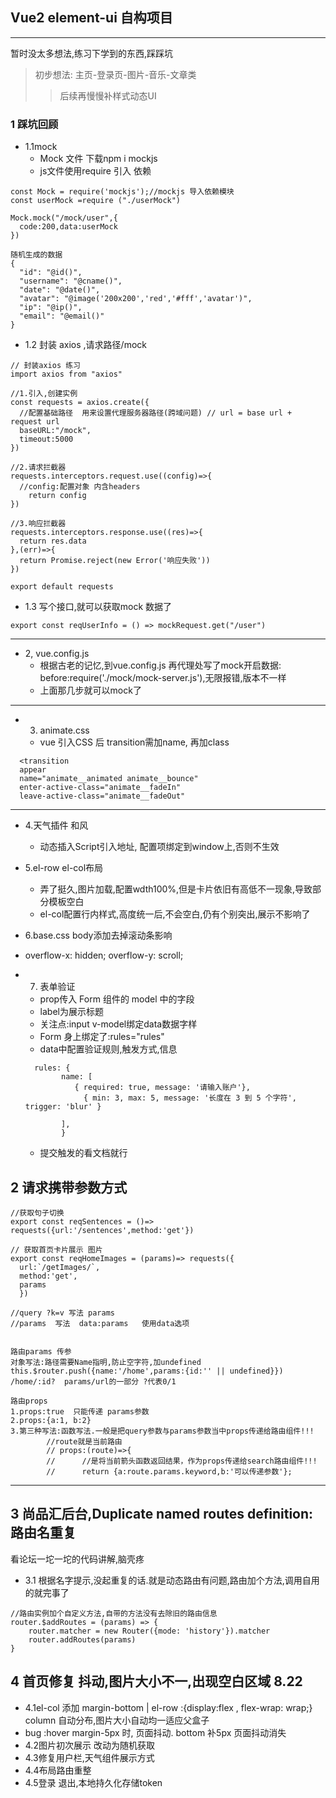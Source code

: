 ## Vue2 element-ui 自构项目
---
暂时没太多想法,练习下学到的东西,踩踩坑
> 初步想法: 主页-登录页-图片-音乐-文章类 
> >后续再慢慢补样式动态UI
> 
### 1 踩坑回顾 
- 1.1mock
  - Mock 文件 下载npm i mockjs  
  - js文件使用require 引入 依赖  
```
const Mock = require('mockjs');//mockjs 导入依赖模块
const userMock =require ("./userMock")

Mock.mock("/mock/user",{
  code:200,data:userMock
})

```
```
随机生成的数据
{
  "id": "@id()",
  "username": "@cname()",
  "date": "@date()",
  "avatar": "@image('200x200','red','#fff','avatar')",
  "ip": "@ip()",
  "email": "@email()"
}

```

- 1.2 封装 axios ,请求路径/mock
```
// 封装axios 练习
import axios from "axios"

//1.引入,创建实例
const requests = axios.create({
  //配置基础路径  用来设置代理服务器路径(跨域问题) // url = base url + request url 
  baseURL:"/mock",
  timeout:5000
})

//2.请求拦截器
requests.interceptors.request.use((config)=>{
  //config:配置对象 内含headers
    return config
})

//3.响应拦截器
requests.interceptors.response.use((res)=>{
  return res.data
},(err)=>{
  return Promise.reject(new Error('响应失败'))
})

export default requests
```

- 1.3 写个接口,就可以获取mock 数据了 
```
export const reqUserInfo = () => mockRequest.get("/user")
```
  
  ---
 
- 2, vue.config.js 
  - 根据古老的记忆,到vue.config.js 再代理处写了mock开启数据: before:require('./mock/mock-server.js'),无限报错,版本不一样
  - 上面那几步就可以mock了
---

- 3. animate.css 
  - vue 引入CSS 后 transition需加name, 再加class
```
  <transition 
  appear
  name="animate__animated animate__bounce"
  enter-active-class="animate__fadeIn"
  leave-active-class="animate__fadeOut"

```
---
- 4.天气插件 和风
  - 动态插入Script引入地址, 配置项绑定到window上,否则不生效
 
- 5.el-row el-col布局
  - 弄了挺久,图片加载,配置wdth100%,但是卡片依旧有高低不一现象,导致部分模板空白
  - el-col配置行内样式,高度统一后,不会空白,仍有个别突出,展示不影响了

- 6.base.css body添加去掉滚动条影响
-  overflow-x: hidden;
   overflow-y: scroll;  
- 7. 表单验证 
  - prop传入 Form 组件的 model 中的字段
  - label为展示标题
  - 关注点:input v-model绑定data数据字样
  - Form 身上绑定了:rules="rules"
  - data中配置验证规则,触发方式,信息
  ```
    rules: {
          name: [
             { required: true, message: '请输入账户'},
               { min: 3, max: 5, message: '长度在 3 到 5 个字符', trigger: 'blur' }
           
          ],
          }
  ```
  - 提交触发的看文档就行 

## 2 请求携带参数方式
```
//获取句子切换
export const reqSentences = ()=> requests({url:'/sentences',method:'get'})

// 获取首页卡片展示 图片 
export const reqHomeImages = (params)=> requests({
  url:`/getImages/`,
  method:'get',
  params
  })

//query ?k=v 写法 params      
//params  写法  data:params   使用data选项


```
````
路由params 传参 
对象写法:路径需要Name指明,防止空字符,加undefined 
this.$router.push({name:'/home',params:{id:'' || undefined}}) 
/home/:id?  params/url的一部分 ?代表0/1

路由props
1.props:true  只能传递 params参数
2.props:{a:1, b:2}
3.第三种写法:函数写法.一般是把query参数与params参数当中props传递给路由组件!!!
        //route就是当前路由
        // props:(route)=>{
        //      //是将当前箭头函数返回结果，作为props传递给search路由组件!!!
        //      return {a:route.params.keyword,b:'可以传递参数'};
````
-----
## 3  尚品汇后台,Duplicate named routes definition:路由名重复

看论坛一坨一坨的代码讲解,脑壳疼
   - 3.1 根据名字提示,没起重复的话.就是动态路由有问题,路由加个方法,调用自用的就完事了
````
//路由实例加个自定义方法,自带的方法没有去除旧的路由信息
router.$addRoutes = (params) => {
	router.matcher = new Router({mode: 'history'}).matcher
	router.addRoutes(params)
}

````


## 4 首页修复 抖动,图片大小不一,出现空白区域  8.22
- 4.1el-col 添加 margin-bottom |
  el-row :{display:flex ,   flex-wrap: wrap;} column 自动分布,图片大小自动均一适应父盒子
 - bug :hover margin-5px 时, 页面抖动.  bottom 补5px 页面抖动消失
- 4.2图片初次展示 改动为随机获取
- 4.3修复用户栏,天气组件展示方式
- 4.4布局路由重整
- 4.5登录 退出,本地持久化存储token